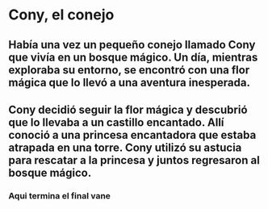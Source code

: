 # Cony, el conejo

## Había una vez un pequeño conejo llamado Cony que vivía en un bosque mágico. Un día, mientras exploraba su entorno, se encontró con una flor mágica que lo llevó a una aventura inesperada.

## Cony decidió seguir la flor mágica y descubrió que lo llevaba a un castillo encantado. Allí conoció a una princesa encantadora que estaba atrapada en una torre. Cony utilizó su astucia para rescatar a la princesa y juntos regresaron al bosque mágico.


### Aqui termina el final vane